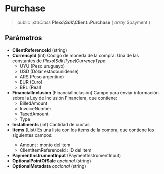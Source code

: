 # Purchase

> public *\\stdClass* **Plexo\\Sdk\\Client::Purchase** ( *array* $payment )

## Parámetros

  * **ClientReferenceId** (string)
  * **CurrencyId** (int) Código de moneda de la compra. Una de las constantes de *Plexo\\Sdk\\Type\\CurrencyType*:
    * UYU (Peso uruguayo)
    * USD (Dólar estadounidense)
    * ARS (Peso argentino)
    * EUR (Euro)
    * BRL (Real)
  * **FinancialInclusion** (FinancialInclusion) Campo para enviar información sobre la Ley de Inclusión Financiera, que contiene:
    * BilledAmount
    * InvoiceNumber
    * TaxedAmount
    * Type
  * **Installments** (int) Cantidad de cuotas
  * **Items** (List<Item>) Es una lista con los ítems de la compra, que contiene los siguientes campos:
    * Amount : monto del item
    * ClientItemReferenceId : ID del item
  * **PaymentInstrumentInput** (PaymentInstrumentInput)
  * **OptionalPointOfSale** *opcional* (string)
  * **OptionalMetadata** *opcional* (string)
